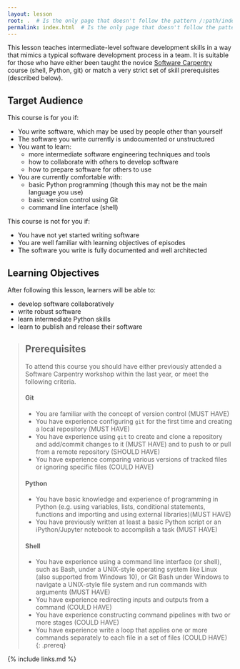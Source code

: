 ```yaml
---
layout: lesson
root: .  # Is the only page that doesn't follow the pattern /:path/index.html
permalink: index.html  # Is the only page that doesn't follow the pattern /:path/index.html
---
```

This lesson teaches intermediate-level software development skills in a way that mimics a typical software 
development process in a team. It is suitable for those who have either been taught the novice 
[Software Carpentry](https://software-carpentry.org/) course (shell, Python, git) or match a very strict set of 
skill prerequisites (described below).

## Target Audience
This course is for you if:
- You write software, which may be used by people other than yourself
- The software you write currently is undocumented or unstructured
- You want to learn:
    - more intermediate software engineering techniques and tools
    - how to collaborate with others to develop software
    - how to prepare software for others to use
- You are currently comfortable with:
    - basic Python programming (though this may not be the main language you use)
    - basic version control using Git
    - command line interface (shell)
     
 This course is not for you if:
 - You have not yet started writing software
 - You are well familiar with learning objectives of episodes 
 - The software you write is fully documented and well architected
  
## Learning Objectives
After following this lesson, learners will be able to:

- develop software collaboratively
- write robust software
- learn intermediate Python skills
- learn to publish and release their software

> ## Prerequisites
> To attend this course you should have either previously attended a Software Carpentry workshop within the last year, 
 or meet the following criteria.
>     
> #### Git
> - You are familiar with the concept of version control (MUST HAVE)
> - You have experience configuring `git` for the first time and creating a local repository (MUST HAVE)
> - You have experience using `git` to create and clone a repository and add/commit changes to it (MUST HAVE) and to 
> push to or pull from a remote repository (SHOULD HAVE)
> - You have experience comparing various versions of tracked files or ignoring specific files (COULD HAVE)
>
> #### Python
> - You have basic knowledge and experience of programming in Python (e.g. using variables, lists, conditional 
> statements, functions and importing and using external libraries)(MUST HAVE)
> - You have previously written at least a basic Python script or an iPython/Jupyter notebook to accomplish a task (MUST HAVE)
>
> #### Shell
> - You have experience using a command line interface (or shell), such as Bash, under a UNIX-style operating system like 
> Linux (also supported from Windows 10), or Git Bash under Windows to navigate a UNIX-style file system and run 
> commands with arguments (MUST HAVE)
> - You have experience redirecting inputs and outputs from a command (COULD HAVE) 
> - You have experience constructing command pipelines with two or more stages (COULD HAVE)
> - You have experience write a loop that applies one or more commands separately to each file in a set of files (COULD HAVE)
{: .prereq}

{% include links.md %}
